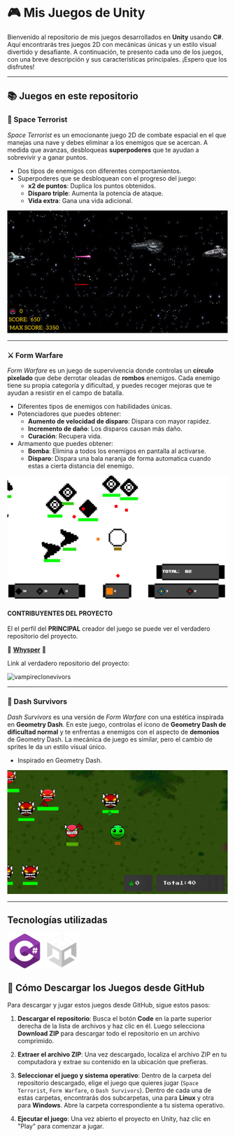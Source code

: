 # 🎮 Mis Juegos de Unity

Bienvenido al repositorio de mis juegos desarrollados en **Unity** usando **C#**. Aquí encontrarás tres juegos 2D con mecánicas únicas y un estilo visual divertido y desafiante. A continuación, te presento cada uno de los juegos, con una breve descripción y sus características principales. ¡Espero que los disfrutes!

---

## 📚 Juegos en este repositorio

### 🚀 Space Terrorist

*Space Terrorist* es un emocionante juego 2D de combate espacial en el que manejas una nave y debes eliminar a los enemigos que se acercan. A medida que avanzas, desbloqueas **superpoderes** que te ayudan a sobrevivir y a ganar puntos.

- Dos tipos de enemigos con diferentes comportamientos.
- Superpoderes que se desbloquean con el progreso del juego:
  - **x2 de puntos**: Duplica los puntos obtenidos.
  - **Disparo triple**: Aumenta la potencia de ataque.
  - **Vida extra**: Gana una vida adicional.

![Captura de pantalla del menú desplegable Code mostrando la opción Download ZIP](https://raw.githubusercontent.com/Eriquito00/Eriquito00/main/img/spaceterrorist.png)

---

### ⚔️ Form Warfare

*Form Warfare* es un juego de supervivencia donde controlas un **círculo pixelado** que debe derrotar oleadas de **rombos** enemigos. Cada enemigo tiene su propia categoría y dificultad, y puedes recoger mejoras que te ayudan a resistir en el campo de batalla.

- Diferentes tipos de enemigos con habilidades únicas.
- Potenciadores que puedes obtener:
  - **Aumento de velocidad de disparo**: Dispara con mayor rapidez.
  - **Incremento de daño**: Los disparos causan más daño.
  - **Curación**: Recupera vida.
- Armamento que puedes obtener:
  - **Bomba**: Elimina a todos los enemigos en pantalla al activarse.
  - **Disparo**: Dispara una bala naranja de forma automatica cuando estas a cierta distancia del enemigo.

![Captura de pantalla del menú desplegable Code mostrando la opción Download ZIP](https://raw.githubusercontent.com/Eriquito00/Eriquito00/main/img/formwarfare.png)

#### CONTRIBUYENTES DEL PROYECTO
El el perfil del **PRINCIPAL** creador del juego se puede ver el verdadero repositorio del proyecto.

🌟 **[Whysper](https://github.com/WysperOtaku)** 🌟

Link al verdadero repositorio del proyecto:

![vampireclonevivors](https://github.com/WysperOtaku/vampireclonevivors)

---

### 🎩 Dash Survivors

*Dash Survivors* es una versión de *Form Warfare* con una estética inspirada en **Geometry Dash**. En este juego, controlas el ícono de **Geometry Dash de dificultad normal** y te enfrentas a enemigos con el aspecto de **demonios** de Geometry Dash. La mecánica de juego es similar, pero el cambio de sprites le da un estilo visual único.

- Inspirado en Geometry Dash.

![Captura de pantalla del menú desplegable Code mostrando la opción Download ZIP](https://raw.githubusercontent.com/Eriquito00/Eriquito00/main/img/dashsurvivor.png)

---

## Tecnologías utilizadas

![C# logo](https://raw.githubusercontent.com/Eriquito00/Eriquito00/main/img/c-sharp.png)
![Unity logo](https://raw.githubusercontent.com/Eriquito00/Eriquito00/main/img/unity.png)

## 💾 Cómo Descargar los Juegos desde GitHub

Para descargar y jugar estos juegos desde GitHub, sigue estos pasos:

1. **Descargar el repositorio**: Busca el botón **Code** en la parte superior derecha de la lista de archivos y haz clic en él. Luego selecciona **Download ZIP** para descargar todo el repositorio en un archivo comprimido.

2. **Extraer el archivo ZIP**: Una vez descargado, localiza el archivo ZIP en tu computadora y extrae su contenido en la ubicación que prefieras.

3. **Seleccionar el juego y sistema operativo**: Dentro de la carpeta del repositorio descargado, elige el juego que quieres jugar (`Space Terrorist`, `Form Warfare`, o `Dash Survivors`). Dentro de cada una de estas carpetas, encontrarás dos subcarpetas, una para **Linux** y otra para **Windows**. Abre la carpeta correspondiente a tu sistema operativo.

4. **Ejecutar el juego**: Una vez abierto el proyecto en Unity, haz clic en "Play" para comenzar a jugar.
